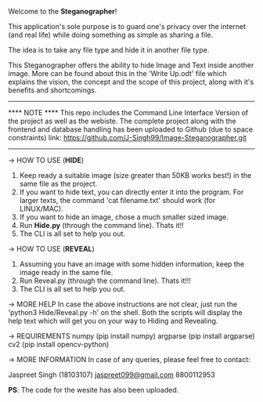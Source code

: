 Welcome to the **Steganographer**!

This application's sole purpose is to guard one's privacy over the internet (and real life)
while doing something as simple as sharing a file. 

The idea is to take any file type and hide it in another file type.

This Steganographer offers the ability to hide Image and Text inside another image.
More can be found about this in the 'Write Up.odt' file which explains the vision, the concept
and the scope of this project, along with it's benefits and shortcomings. 

**************
**** NOTE ****
This repo includes the Command Line Interface Version of the project as well as the webiste.
The complete project along with the frontend and database handling has been uploaded to Github (due to space constraints)
link: https://github.com/J-Singh99/Image-Steganographer.git
**************

-> HOW TO USE (**HIDE**)
  1. Keep ready a suitable image (size greater than 50KB works best!) in the same file as the project.
  2. If you want to hide text, you can directly enter it into the program. 
      For larger texts, the command 'cat filename.txt' should work (for LINUX/MAC).
  3. If you want to hide an image, chose a much smaller sized image.
  4. Run **Hide.py** (through the command line). Thats it!! 
  5. The CLI is all set to help you out.

-> HOW TO USE (**REVEAL**)
  1. Assuming you have an image with some hidden information, keep the image ready in the same file.
  2. Run Reveal.py (through the command line). Thats it!!!
  3. The CLI is all set to help you out.
  
-> MORE HELP
  In case the above instructions are not clear, just run the 'python3 Hide/Reveal.py -h' on the shell.
  Both the scripts will display the help text which will get you on your way to Hiding and Revealing.

-> REQUIREMENTS
  numpy (pip install numpy)
  argparse (pip install argparse)
  cv2 (pip install opencv-python)
  
-> MORE INFORMATION
  In case of any queries, please feel free to contact:
  
  Jaspreet Singh (18103107)
  jaspreet099@gmail.com
  8800112953
  
**PS**:
  The  code for the wesite has also been uploaded.
  
